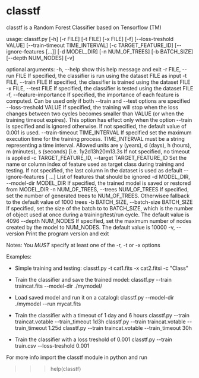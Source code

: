 # classtf

classtf is a Random Forest Classifier based on Tensorflow (TM)

usage: classtf.py [-h] [-r FILE] [-t FILE] [-x FILE] [-f]
                  [--loss-treshold VALUE] [--train-timeout TIME_INTERVAL]
                  [-c TARGET_FEATURE_ID] [--ignore-features  [...]]
                  [-d MODEL_DIR] [-n NUM_OF_TREES] [-b BATCH_SIZE]
                  [--depth NUM_NODES] [-v]

optional arguments:
  -h, --help            show this help message and exit
  -r FILE, --run FILE   If specified, the classifier is run using the dataset
                        FILE as input
  -t FILE, --train FILE
                        If specified, the classifier is trained using the
                        dataset FILE
  -x FILE, --test FILE  If specified, the classifier is tested using the
                        dataset FILE
  -f, --feature-importance
                        If specified, the importance of each feature is
                        computed. Can be used only if both --train and --test
                        options are specified
  --loss-treshold VALUE
                        If specified, the training will stop when the loss
                        changes between two cycles becomes smaller than VALUE
                        (or when the training timeout expires). This option
                        has effect only when the option --train is specified
                        and is ignored otherwise. If not specified, the
                        default value of 0.001 is used.
  --train-timeout TIME_INTERVAL
                        If specified set the maximum execution time for the
                        training process. TIME_INTERVAL must be a string
                        representing a time interval. Allowed units are y
                        (years), d (days), h (hours), m (minutes), s (seconds)
                        [i.e. 1y2d13h20m13.3s If not specified, no timeout is
                        applied
  -c TARGET_FEATURE_ID, --target TARGET_FEATURE_ID
                        Set the name or column index of feature used as target
                        class during training and testing. If not specified,
                        the last column in the dataset is used as default
  --ignore-features  [ ...]
                        List of features that should be ignored
  -d MODEL_DIR, --model-dir MODEL_DIR
                        If specified, the trained model is saved or restored
                        from MODEL_DIR
  -n NUM_OF_TREES, --trees NUM_OF_TREES
                        If specified, set the number of generated trees to
                        NUM_OF_TREES. Otherwisee fallback to the default value
                        of 1000 trees
  -b BATCH_SIZE, --batch-size BATCH_SIZE
                        If specified, set the size of the batch to to
                        BATCH_SIZE, which is the number of object used at once
                        during a training/test/run cycle. The default value is
                        4096
  --depth NUM_NODES     If specified, set the maximum number of nodes created
                        by the model to NUM_NODES. The default value is 10000
  -v, --version         Print the program version and exit

Notes:
  You *MUST* specify at least one of the -r, -t or -x
  options

Examples:

  - Simple training and testing:
    classtf.py -t cat1.fits -x cat2.fitsi -c "Class"

  - Train the classifier and save the trained model:
    classtf.py --train traincat.fits --model-dir ./mymodel/

  - Load saved model and run it on a catalogl:
    classtf.py --model-dir ./mymodel --run mycat.fits

  - Train the classifier with a timeout of 1 day and 6 hours
    classtf.py --train traincat.votable --train_timeout 1d3h
    classtf.py --train traincat.votable --train_timeout 1.25d
    classtf.py --train traincat.votable --train_timeout 30h

  - Train the classifier with a loss treshold of 0.001
    classtf.py --train train.csv --loss-treshold 0.001

For more info import the classtf module in python and run
>>> help(classtf)
